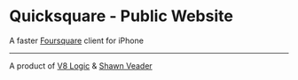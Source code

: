 Quicksquare - Public Website
========================

A faster [Foursquare](http://foursquare.com) client for iPhone

-----------------------------------------------------------------------------

A product of [V8 Logic](http://v8logic.com) &amp; [Shawn Veader](http://veader.org)
